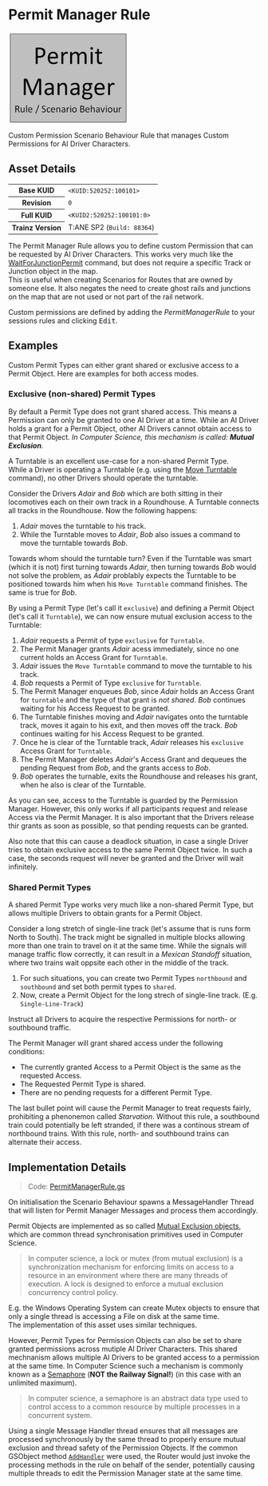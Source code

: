 # Permit Manager Rule

![Permit Manager Rule](thumbnail.jpg)

Custom Permission Scenario Behaviour Rule that manages Custom Permissions for
AI Driver Characters.

## Asset Details
<table>
<tr><th>Base KUID</th><td><code>&lt;KUID:520252:100101&gt;</code></td></tr>
<tr><th>Revision</th><td><code>0</code></td></tr>
<tr><th>Full KUID</th><td><code>&lt;KUID2:520252:100101:0&gt;</code></td></tr>
<tr><th>Trainz Version</th><td title="Trainz: A New Era (Service Pack 2)">T:ANE SP2 (<code>Build: 88364</code>)</td></tr>
</table>

The Permit Manager Rule allows you to define custom Permission that can be requested by AI Driver Characters. This works very much like the [WaitForJunctionPermit](https://www.auran.com/DLS/DLS_viewasset.php?AssetID=57630) command, but does not require a specific Track or Junction object in the map.  
This is useful when creating Scenarios for Routes that are owned by someone else. It also negates the need to create ghost rails and junctions on the map that are not used or not part of the rail network.

Custom permissions are defined by adding the *PermitManagerRule* to your sessions rules and clicking <kbd>Edit</kbd>.

## Examples

Custom Permit Types can either grant shared or exclusive access to a Permit Object. Here are examples for both access modes.

### Exclusive (non-shared) Permit Types

By default a Permit Type does not grant shared access. This means a Permission can only be granted to one AI Driver at a time. While an AI Driver holds a grant for a Permit Object, other AI Drivers cannot obtain access to that Permit Object. *In Computer Science, this mechanism is called: __Mutual Exclusion__.*

A Turntable is an excellent use-case for a non-shared Permit Type.  
While a Driver is operating a Turntable (e.g. using the [Move Turntable](https://www.auran.com/DLS/DLS_viewasset.php?AssetID=201748) command), no other Drivers should operate the turntable.

Consider the Drivers *Adair* and *Bob* which are both sitting in their locomotives each on their own track in a Roundhouse. A Turntable connects all tracks in the Roundhouse. Now the following happens:

1. *Adair* moves the turntable to his track.
2. While the Turntable moves to *Adair*, *Bob* also issues a command to move the turntable towards *Bob*.

Towards whom should the turntable turn? Even if the Turntable was smart (which it is not) first turning towards *Adair*, then turning towards *Bob* would not solve the problem, as *Adair* problably expects the Turntable to be positioned towards him when his `Move Turntable` command finishes. The same is true for *Bob*.

By using a Permit Type (let's call it `exclusive`) and defining a Permit Object (let's call it `Turntable`), we can now ensure mutual exclusion access to the Turntable:

1. *Adair* requests a Permit of type `exclusive` for `Turntable`.
2. The Permit Manager grants *Adair* acess immediately, since no one current holds an Access Grant for `Turntable`.
3. *Adair* issues the `Move Turntable` command to move the turntable to his track.
4. *Bob* requests a Permit of Type `exclusive` for `Turntable`.
5. The Permit Manager enqueues *Bob*, since *Adair* holds an Access Grant for `turntable` and the type of that grant is *not shared*. *Bob* continues waiting for his Access Request to be granted.
6. The Turntable finishes moving and *Adair* navigates onto the turntable track, moves it again to his exit, and then moves off the track. *Bob* continues waiting for his Access Request to be granted.
7. Once he is clear of the Turntable track, *Adair* releases his `exclusive` Access Grant for `Turntable`.
8. The Permit Manager deletes *Adair*'s Access Grant and dequeues the pending Request from *Bob*, and the grants access to *Bob*.
9. *Bob* operates the turnable, exits the Roundhouse and releases his grant, when he also is clear of the Turntable.

As you can see, access to the Turntable is guarded by the Permission Manager. However, this only works if all participants request and release Access via the Permit Manager. It is also important that the Drivers release thir grants as soon as possible, so that pending requests can be granted.

Also note that this can cause a deadlock situation, in case a single Driver tries to obtain exclusive access to the same Permit Object twice. In such a case, the seconds request will never be granted and the Driver will wait infinitely.

### Shared Permit Types

A shared Permit Type works very much like a non-shared Permit Type, but allows multiple Drivers to obtain grants for a Permit Object.

Consider a long stretch of single-line track (let's assume that is runs form North to South). The track might be signalled in multiple blocks allowing more than one train to travel on it at the same time. While the signals will manage traffic flow correctly, it can result in a *Mexican Standoff* situation, where two trains wait oppsite each other in the middle of the track.

1. For such situations, you can create two Permit Types `northbound` and `southbound` and set both permit types to `shared`.
2. Now, create a Permit Object for the long strech of single-line track. (E.g. `Single-Line-Track`)

Instruct all Drivers to acquire the respective Permissions for north- or southbound traffic.

The Permit Manager will grant shared access under the following conditions:
* The currently granted Access to a Permit Object is the same as the requested Access.
* The Requested Permit Type is shared.
* There are no pending requests for a different Permit Type.

The last bullet point will cause the Permit Manager to treat requests fairly, prohibiting a phenonemon called *Starvation*. Without this rule, a southbound train could potentially be left stranded, if there was a continous stream of northbound trains. With this rule, north- and southbound trains can alternate their access.

## Implementation Details

> Code: [PermitManagerRule.gs](PermitManagerRule.gs)

On initialisation the Scenario Behaviour spawns a MessageHandler Thread that will listen for Permit Manager Messages and process them accordingly.

Permit Objects are implemented as so called [Mutual Exclusion objects](https://en.wikipedia.org/wiki/Lock_%28computer_science%29), which are common thread synchronisation primitives used in Computer Science. 
> In computer science, a lock or mutex (from mutual exclusion) is a synchronization mechanism for enforcing limits on access to a resource in an environment where there are many threads of execution. A lock is designed to enforce a mutual exclusion concurrency control policy.

E.g. the Windows Operating System can create Mutex objects to ensure that only a single thread is accessing a File on disk at the same time.  
The implementation of this asset uses similar techniques.

However, Permit Types for Permission Objects can also be set to share granted permissions across mutiple AI Driver Characters. This shared mechnanism allows multiple AI Drivers to be granted access to a permission at the same time. In Computer Science such a mechanism is commonly known as a [Semaphore](https://en.wikipedia.org/wiki/Semaphore_%28programming%29) (**NOT the Railway Signal!**) (in this case with an unlimited maximum).
> In computer science, a semaphore is an abstract data type used to control access to a common resource by multiple processes in a concurrent system.

Using a single Message Handler thread ensures that all messages are processed synchronously by the same thread to properly ensure mutual exclusion and thread safety of the Permission Objects.
If the common GSObject method [`AddHandler`](../../../../auran-ref/TANE/scripts/gs.gs#L71) were used, the Router would just invoke the processing methods in the rule on behalf of the sender, potentially causing multiple threads to edit the Permission Manager state at the same time.


